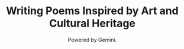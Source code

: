 <div align="center">

  <h1>Writing Poems Inspired by Art and Cultural Heritage</h2>

  <p>Powered by Gemini.</p>
  
</div>
